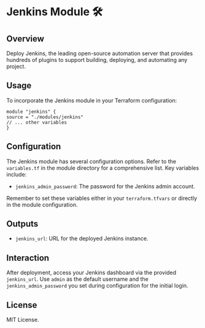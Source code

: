 # Jenkins Module 🛠

## Overview

Deploy Jenkins, the leading open-source automation server that provides hundreds of plugins to support building, deploying, and automating any project.

## Usage

To incorporate the Jenkins module in your Terraform configuration:

```hcl
module "jenkins" {
source = "./modules/jenkins"
// ... other variables
}
```

## Configuration

The Jenkins module has several configuration options. Refer to the `variables.tf` in the module directory for a comprehensive list. Key variables include:

-   `jenkins_admin_password`: The password for the Jenkins admin account.

Remember to set these variables either in your `terraform.tfvars` or directly in the module configuration.

## Outputs

-   `jenkins_url`: URL for the deployed Jenkins instance.

## Interaction

After deployment, access your Jenkins dashboard via the provided `jenkins_url`. Use `admin` as the default username and the `jenkins_admin_password` you set during configuration for the initial login.

## License

MIT License.
